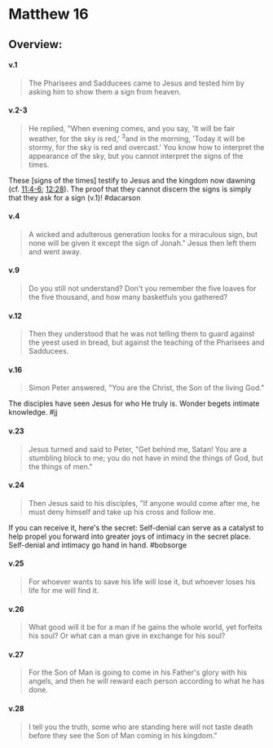 # Matthew 16

## Overview:


#### v.1
>The Pharisees and Sadducees came to Jesus and tested him by asking him to show them a sign from heaven. 

#### v.2-3
>He replied, "When evening comes, and you say, 'It will be fair weather, for the sky is red,' <sup>3</sup>and in the morning, 'Today it will be stormy, for the sky is red and overcast.' You know how to interpret the appearance of the sky, but you cannot interpret the signs of the times.

These \[signs of the times\] testify to Jesus and the kingdom now dawning (cf. [11:4-6](Matthew11#v.4-6); [12:28](Matthew12#v.28-29)). The proof that they cannot discern the signs is simply that they ask for a sign (v.1)!
#dacarson 

#### v.4
>A wicked and adulterous generation looks for a miraculous sign, but none will be given it except the sign of Jonah." Jesus then left them and went away.

#### v.9
>Do you still not understand? Don't you remember the five loaves for the five thousand, and how many basketfuls you gathered? 

#### v.12
>Then they understood that he was not telling them to guard against the yeest used in bread, but against the teaching of the Pharisees and Sadducees.

#### v.16
>Simon Peter answered, "You are the Christ, the Son of the living God."

The disciples have seen Jesus for who He truly is. Wonder begets intimate knowledge.
#jj 

#### v.23
>Jesus turned and said to Peter, "Get behind me, Satan! You are a stumbling block to me; you do not have in mind the things of God, but the things of men."

#### v.24
>Then Jesus said to his disciples, "If anyone would come after me, he must deny himself and take up his cross and follow me.

If you can receive it, here's the secret: Self-denial can serve as a catalyst to help propel you forward into greater joys of intimacy in the secret place. Self-denial and intimacy go hand in hand.
#bobsorge 

#### v.25
>For whoever wants to save his life will lose it, but whoever loses his life for me will find it.

#### v.26
>What good will it be for a man if he gains the whole world, yet forfeits his soul? Or what can a man give in exchange for his soul?

#### v.27
>For the Son of Man is going to come in his Father's glory with his angels, and then he will reward each person according to what he has done.

#### v.28
>I tell you the truth, some who are standing here will not taste death before they see the Son of Man coming in his kingdom."

